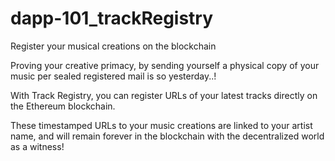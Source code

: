 # dapp-101_trackRegistry
Register your musical creations on the blockchain

Proving your creative primacy, by sending yourself a physical copy of your music per sealed registered mail is so yesterday..!

With Track Registry, you can register URLs of your latest tracks directly on the Ethereum blockchain.

These timestamped URLs to your music creations are linked to your artist name, and will remain forever in the blockchain with
the decentralized world as a witness!
